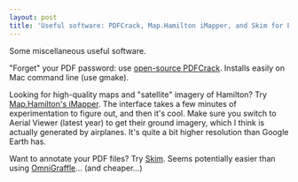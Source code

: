```yaml
---
layout: post
title: 'Useful software: PDFCrack, Map.Hamilton iMapper, and Skim for PDF annotation'
---
```



Some miscellaneous useful software.

"Forget" your PDF password: use <a href="http://pdfcrack.sourceforge.net/">open-source PDFCrack</a>. Installs easily on Mac command line (use gmake).

Looking for high-quality maps and "satellite" imagery of Hamilton? Try <a href="http://map.hamilton.ca/">Map.Hamilton's iMapper</a>. The interface takes a few minutes of experimentation to figure out, and then it's cool. Make sure you switch to Aerial Viewer (latest year) to get their ground imagery, which I think is actually generated by airplanes. It's quite a bit higher resolution than Google Earth has.

Want to annotate your PDF files? Try <a href="http://skim-app.sourceforge.net/">Skim</a>. Seems potentially easier than using <a href="http://www.omnigroup.com/applications/OmniGraffle/">OmniGraffle</a>... (and cheaper...)
